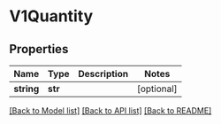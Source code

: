 # V1Quantity

## Properties
Name | Type | Description | Notes
------------ | ------------- | ------------- | -------------
**string** | **str** |  | [optional] 

[[Back to Model list]](../README.md#documentation-for-models) [[Back to API list]](../README.md#documentation-for-api-endpoints) [[Back to README]](../README.md)


